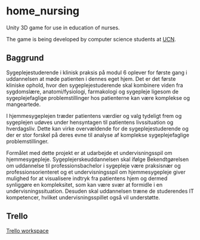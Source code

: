 home_nursing
============

Unity 3D game for use in education of nurses.

The game is being developed by computer science students at [UCN](http://www.ucn.dk).

Baggrund
--------

Sygeplejestuderende i klinisk praksis på modul 6 oplever for første gang i uddannelsen at møde patienten i dennes eget hjem. Det er det første kliniske ophold, hvor den sygeplejestuderende skal kombinere viden fra sygdomslære, anatomi/fysiologi, farmakologi og sygepleje ligesom de sygeplejefaglige problemstillinger hos patienterne kan være komplekse og mangeartede.

I hjemmesygeplejen træder patientens værdier og valg tydeligt frem og sygeplejen udøves under hensyntagen til patientens livssituation og hverdagsliv. Dette kan virke overvældende for de sygeplejestuderende og der er stor forskel på deres evne til analyse af komplekse sygeplejefaglige problemstillinger.

Formålet med dette projekt er at udarbejde et undervisningsspil om hjemmesygepleje. Sygeplejerskeuddannelsen skal ifølge Bekendtgørelsen om uddannelse til professionsbachelor i sygepleje være praksisnær og professionsorienteret og et undervisningsspil om hjemmesygepleje giver mulighed for at visualisere indtryk fra patientens hjem og dermed synliggøre en kompleksitet, som kan være svær at formidle i en undervisningssituation. Desuden skal uddannelsen træne de studerendes IT kompetencer, hvilket undervisningsspillet også vil understøtte.

Trello
------
[Trello workspace](https://trello.com/b/PfEgkMzn/home-nursing)